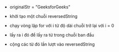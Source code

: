 - originalStr = "GeeksforGeeks"

- khởi tạo một chuỗi reversedString

- chạy vòng lặp for với i từ độ dài chuỗi trở lại với i = 0

- lấy ra i đó để lấy ra từ trong chuỗi ban đầu

- cộng các từ đó lần lượt vào reversedString